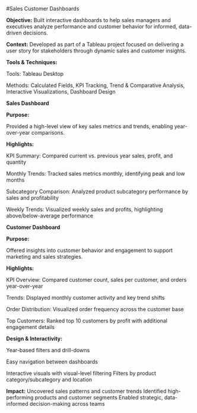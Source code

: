 #Sales Customer Dashboards

**Objective:**
Built interactive dashboards to help sales managers and executives analyze performance and customer behavior for informed, data-driven decisions.

**Context:**
Developed as part of a Tableau project focused on delivering a user story for stakeholders through dynamic sales and customer insights.

**Tools & Techniques:**

Tools: Tableau Desktop

Methods: Calculated Fields, KPI Tracking, Trend & Comparative Analysis, Interactive Visualizations, Dashboard Design

**Sales Dashboard**

**Purpose:**

Provided a high-level view of key sales metrics and trends, enabling year-over-year comparisons.

**Highlights:**

KPI Summary: Compared current vs. previous year sales, profit, and quantity

Monthly Trends: Tracked sales metrics monthly, identifying peak and low months

Subcategory Comparison: Analyzed product subcategory performance by sales and profitability

Weekly Trends: Visualized weekly sales and profits, highlighting above/below-average performance

**Customer Dashboard**

**Purpose:**

Offered insights into customer behavior and engagement to support marketing and sales strategies.

**Highlights:**

KPI Overview: Compared customer count, sales per customer, and orders year-over-year

Trends: Displayed monthly customer activity and key trend shifts

Order Distribution: Visualized order frequency across the customer base

Top Customers: Ranked top 10 customers by profit with additional engagement details

**Design & Interactivity:**

Year-based filters and drill-downs

Easy navigation between dashboards

Interactive visuals with visual-level filtering
Filters by product category/subcategory and location

**Impact:**
Uncovered sales patterns and customer trends
Identified high-performing products and customer segments
Enabled strategic, data-informed decision-making across teams
